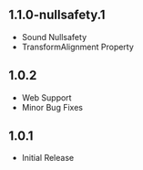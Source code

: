 ## 1.1.0-nullsafety.1

* Sound Nullsafety
* TransformAlignment Property

## 1.0.2

* Web Support
* Minor Bug Fixes

## 1.0.1

* Initial Release